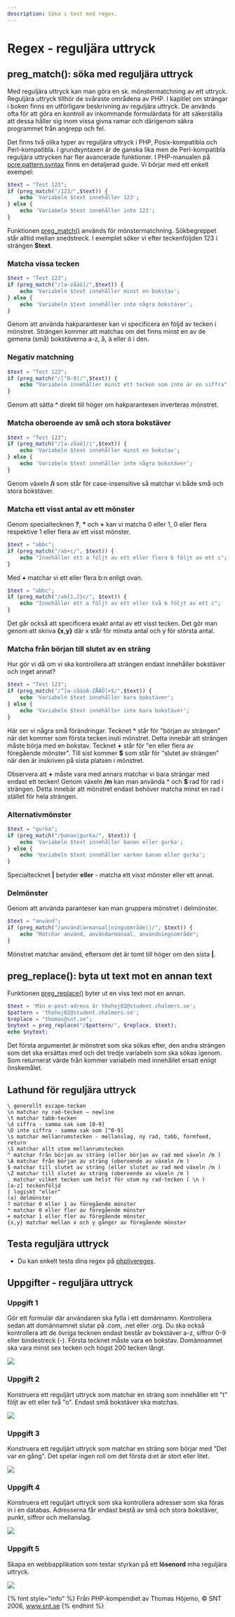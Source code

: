 ```yaml
---
description: Söka i text med regex.
---
```


# Regex - reguljära uttryck

## preg\_match\(\): söka med reguljära uttryck

Med reguljära uttryck kan man göra en sk. mönstermatchning av ett uttryck. Reguljära uttryck tillhör de svåraste områdena av PHP. I kapitlet om strängar i boken finns en utförligare beskrivning av reguljära uttryck. De används ofta för att göra en kontroll av inkommande formulärdata för att säkerställa att dessa håller sig inom vissa givna ramar och därigenom säkra programmet från angrepp och fel.

Det finns två olika typer av reguljära uttryck i PHP, Posix-kompatibla och Perl-kompatibla. I grundsyntaxen är de ganska lika men de Perl-kompatibla reguljära uttrycken har fler avancerade funktioner. I PHP-manualen på [pcre.pattern.syntax](http://php.net/manual/en/pcre.pattern.syntax.php) finns en detaljerad guide. Vi börjar med ett enkelt exempel:

```php
$text = "Test 123";
if (preg_match("/123/",$text)) {
    echo 'Variabeln $text innehåller 123';
} else {
    echo 'Variabeln $text innehåller inte 123';
}
```

Funktionen [preg\_match\(\)](http://php.net/manual/en/function.preg-match.php) används för mönstermatchning. Sökbegreppet står alltid mellan snedstreck. I exemplet söker vi efter teckenföljden 123 i strängen **$text**.

### **Matcha vissa tecken**

```php
$text = "Test 123";
if (preg_match("/[a-zåäö]/",$text)) {
    echo 'Variabeln $text innehåller minst en bokstav';
} else {
    echo 'Variabeln $text innehåller inte några bokstäver';
}
```

Genom att använda hakparanteser kan vi specificera en följd av tecken i mönstret. Strängen kommer att matchas om det finns minst en av de gemena \(små\) bokstäverna a-z, å, ä eller ö i den.

### **Negativ matchning**

```php
$text = "Test 123";
if (preg_match("/[^0-9]/",$text)) {
    echo "Variabeln innehåller minst ett tecken som inte är en siffra";
}
```

Genom att sätta **^** direkt till höger om hakparantesen inverteras mönstret.

### **Matcha oberoende av små och stora bokstäver**

```php
$text = "Test 123";
if (preg_match("/[a-zåäö]/i",$text)) {
    echo 'Variabeln $text innehåller minst en bokstav';
} else {
    echo 'Variabeln $text innehåller inte några bokstäver';
}
```

Genom växeln **/i** som står för case-insensitive så matchar vi både små och stora bokstäver.

### **Matcha ett visst antal av ett mönster**

Genom specialtecknen **?**, **\*** och **+** kan vi matcha 0 eller 1, 0 eller flera respektive 1 eller flera av ett visst mönster.

```php
$text = "abbc";
if (preg_match("/ab+c/", $text)) {
    echo "Innehåller ett a följt av ett eller flera b följt av ett c";
}
```

Med **+** matchar vi ett eller flera b:n enligt ovan.

```php
$text = "abbc";
if (preg_match("/ab{1,2}c/", $text)) {
    echo "Innehåller ett a följt av ett eller två b följt av ett c";
}
```

Det går också att specificera exakt antal av ett visst tecken. Det gör man genom att skriva **{x,y}** där x står för minsta antal och y för största antal.

### **Matcha från början till slutet av en sträng**

Hur gör vi då om vi ska kontrollera att strängen endast innehåller bokstäver och inget annat?

```php
$text = "Test 123";
if (preg_match("/^[a-zåäöA-ZÅÄÖ]+$/",$text)) {
    echo 'Variabeln $text innehåller bara bokstäver';
} else {
    echo 'Variabeln $text innehåller inte bara bokstäver';
}
```

Här ser vi några små förändringar. Tecknet **^** står för "början av strängen" när det kommer som första tecken inuti mönstret. Detta innebär att strängen måste börja med en bokstav. Tecknet **+** står för "en eller flera av föregående mönster". Till sist kommer **$** som står för "slutet av strängen" när den är inskriven på sista platsen i mönstret.

Observera att **+** måste vara med annars matchar vi bara strängar med endast ett tecken! Genom växeln **/m** kan man använda **^** och **$** rad för rad i strängen. Detta innebär att mönstret endast behöver matcha minst en rad i stället för hela strängen.

### **Alternativmönster**

```php
$text = "gurka";
if (preg_match("/banan|gurka/", $text)) {
    echo 'Variabeln $text innehåller banan eller gurka';
} else {
    echo 'Variabeln $text innehåller varken banan eller gurka';
}
```

Specialtecknet **\|** betyder **eller** - matcha ett visst mönster eller ett annat.

### **Delmönster**

Genom att använda paranteser kan man gruppera mönstret i delmönster.

```php
$text = "använd";
if (preg_match("/använd(armanual|ningsområde|)/", $text)) {
    echo "Matchar använd, användarmanual, användningsområde";
}
```

Mönstret matchar använd, eftersom det är tomt till höger om den sista **\|**.

## **preg\_replace\(\): byta ut text mot en annan text**

Funktionen [preg\_replace\(\)](http://php.net/manual/en/function.preg-replace.php) byter ut en viss text mot en annan.

```php
$text = 'Min e-post-adress är thohoj02@student.chalmers.se';
$pattern = 'thohoj02@student.chalmers.se';
$replace = "thomas@snt.se";
$nytext = preg_replace("/$pattern/", $replace, $text);
echo $nytext;
```

Det första argumentet är mönstret som ska sökas efter, den andra strängen som det ska ersättas med och det tredje variabeln som ska sökas igenom. Som returnerat värde från kommer variabeln med innehållet ersatt enligt önskemålet.

## **Lathund för reguljära uttryck**

```text
\ generellt escape-tecken
\n matchar ny rad-tecken – newline
\t matchar tabb-tecken
\d siffra - samma sak som [0-9]
\D inte siffra - samma sak som [^0-9]
\s matchar mellanrumstecken - mellanslag, ny rad, tabb, formfeed, return
\S matchar allt utom mellanrumstecken
^ matchar från början av sträng (eller början av rad med växeln /m )
\A matchar från början av sträng (oberoende av växeln /m )
$ matchar till slutet av sträng (eller slutet av rad med växeln /m )
\Z matchar till slutet av sträng (oberoende av växeln /m )
. matchar vilket tecken som helst för utom ny rad-tecken ( \n )
[a-z] teckenföljd
| logiskt "eller"
(x) delmönster
? matchar 0 eller 1 av föregående mönster
* matchar 0 eller fler av föregående mönster
+ matchar 1 eller fler av föregående mönster
{x,y} matchar mellan x och y gånger av föregående mönster
```

## **Testa reguljära uttryck**

* Du kan enkelt testa dina regex på [phpliveregex](https://www.phpliveregex.com/).

## Uppgifter - reguljära uttryck

### **Uppgift 1**

Gör ett formulär där användaren ska fylla i ett domännamn. Kontrollera sedan att domännamnet slutar på .com, .net eller .org. Du ska också kontrollera att de övriga tecknen endast består av bokstäver a-z, siffror 0-9 eller bindestreck \(-\). Första tecknet måste vara en bokstav. Domännamnet ska vara minst sex tecken och högst 200 tecken långt.

![](../.gitbook/assets/image%20%2841%29.png)

### **Uppgift 2**

Konstruera ett reguljärt uttryck som matchar en sträng som innehåller ett "t" följt av ett eller två "o". Endast små bokstäver ska matchas.

![](../.gitbook/assets/image%20%2835%29.png)

### **Uppgift 3**

Konstruera ett reguljärt uttryck som matchar en sträng som börjar med "Det var en gång". Det spelar ingen roll om det första d:et är stort eller litet.

![](../.gitbook/assets/image%20%2842%29.png)

### **Uppgift 4**

Konstruera ett reguljärt uttryck som ska kontrollera adresser som ska föras in i en databas. Adresserna får endast bestå av små och stora bokstäver, punkt, siffror och mellanslag.

![](../.gitbook/assets/image%20%2836%29.png)

### **Uppgift 5**

Skapa en webbapplikation som testar styrkan på ett **lösenord** mha reguljära uttryck.

![](../.gitbook/assets/dump-uppgift-6-5.png)

{% hint style="info" %}
Från PHP-kompendiet av Thomas Höjemo, © SNT 2006, www.snt.se
{% endhint %}

